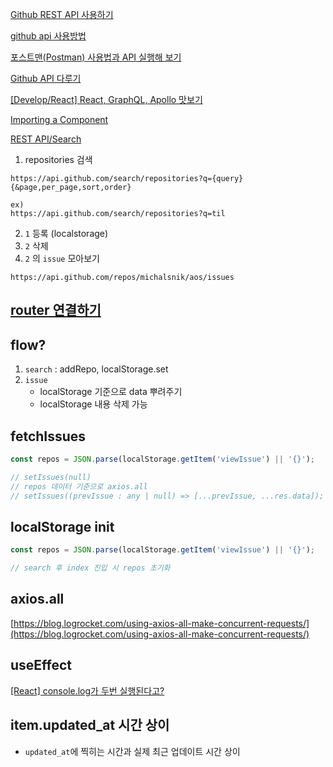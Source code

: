 [Github REST API 사용하기](https://shanepark.tistory.com/146)

[github api 사용방법](https://taetaetae.github.io/2017/03/02/github-api/)

[포스트맨(Postman) 사용법과 API 실행해 보기](https://binit.tistory.com/17)

[Github API 다루기](https://velog.io/@kusdsuna/Github-API-%EB%8B%A4%EB%A3%A8%EA%B8%B0)

[[Develop/React] React, GraphQL, Apollo 맛보기](https://hoons-up.tistory.com/54)

[Importing a Component](https://create-react-app.dev/docs/importing-a-component/#absolute-imports)

[REST API/Search](https://docs.github.com/en/rest/search#search-repositories)

1. repositories 검색
```
https://api.github.com/search/repositories?q={query}{&page,per_page,sort,order}

ex)
https://api.github.com/search/repositories?q=til
```

2. `1` 등록 (localstorage)
3. `2` 삭제
4. `2` 의 `issue` 모아보기
```
https://api.github.com/repos/michalsnik/aos/issues
```

## [router 연결하기](https://han-py.tistory.com/445)

## flow?

1. `search` : addRepo, localStorage.set
2. `issue` 
    - localStorage 기준으로 data 뿌려주기
    - localStorage 내용 삭제 가능

## fetchIssues

```js
const repos = JSON.parse(localStorage.getItem('viewIssue') || '{}');

// setIssues(null)
// repos 데이터 기준으로 axios.all
// setIssues((prevIssue : any | null) => [...prevIssue, ...res.data]);
```

## localStorage init

```js
const repos = JSON.parse(localStorage.getItem('viewIssue') || '{}');

// search 후 index 진입 시 repos 초기화
```

## axios.all

[https://blog.logrocket.com/using-axios-all-make-concurrent-requests/](https://blog.logrocket.com/using-axios-all-make-concurrent-requests/)

## useEffect

[[React] console.log가 두번 실행된다고?](https://velog.io/@hyes-y-tag/React-useEffect%EA%B0%80-%EB%91%90%EB%B2%88-%EC%8B%A4%ED%96%89%EB%90%9C%EB%8B%A4%EA%B3%A0)

## item.updated_at 시간 상이
- `updated_at`에 찍히는 시간과 실제 최근 업데이트 시간 상이